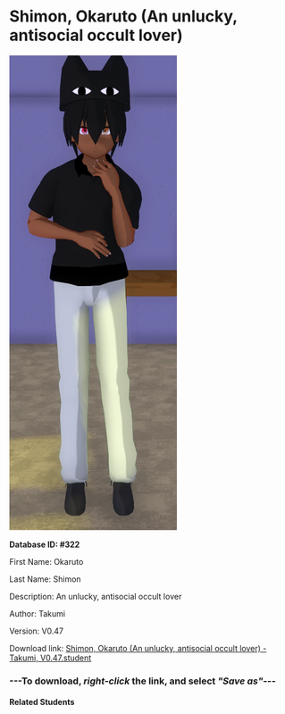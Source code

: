 # Shimon, Okaruto (An unlucky, antisocial occult lover)

<img src="Files/Shimon, Okaruto (An unlucky, antisocial occult lover).png" title="Shimon, Okaruto (An unlucky, antisocial occult lover) - Takumi, V0.47">

**Database ID: #322**

First Name: Okaruto

Last Name: Shimon

Description: An unlucky, antisocial occult lover

Author: Takumi

Version: V0.47

Download link: <a href="https://raw.githubusercontent.com/Arbiter1223/Daigaku-Gurashi-Custom-Students/master/Students/Files/Shimon%2C%20Okaruto%20(An%20unlucky%2C%20antisocial%20occult%20lover)%20-%20Takumi%2C%20V0.47.student">Shimon, Okaruto (An unlucky, antisocial occult lover) - Takumi, V0.47.student</a>

### ---**To download, _right-click_ the link, and select _"Save as"_**---

#### Related Students


